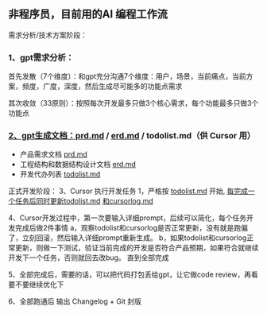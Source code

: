 ## 非程序员，目前用的AI 编程工作流

需求分析/技术方案阶段：

### 1、gpt需求分析：

首先发散（7个维度）：和gpt充分沟通7个维度：用户，场景，当前痛点，当前方案，频度，广度，深度，然后生成尽可能多的功能点需求

其次收敛（33原则）：按照每次开发最多只做3个核心需求，每个功能最多只做3个功能点

### [2、gpt生成文档：prd.md](https://xn--2gpt:prd-fm3g5235b17h80i186b.md/) / [erd.md](https://erd.md/ "https://erd.md/") / todolist.md（供 Cursor 用）

- 产品需求文档 [prd.md](https://prd.md/ "https://prd.md/")
- 工程结构和数据结构设计文档 [erd.md](https://erd.md/ "https://erd.md/")
- 开发代办列表 [todolist.md](https://todolist.md/ "https://todolist.md/")

正式开发阶段：
3、Cursor 执行开发任务 1，严格按 [todolist.md](https://todolist.md/ "https://todolist.md/") 开始, [每完成一个任务后同时更新todolist.md](https://xn--todolist-z09lrnt0fi5r3se1a978zsdx68n89a51k9t4a.md/ "https://每完成一个任务后同时更新todolist.md/") [和cursorlog.md](https://xn--cursorlog-pw9o.md/ "https://和cursorlog.md/")

4、Cursor开发过程中，第一次要输入详细prompt，后续可以简化，每个任务开发完成后做2件事情
a，观察todolist和cursorlog是否正常更新，没有就是跑偏了，立刻回滚，然后输入详细prompt重新生成。
b，如果todolist和cursorlog正常更新，则做一下测试，验证当前完成的开发是否符合产品预期，如果符合就继续开发下一个任务，否则就回去改bug。
直到全部完成

5、全部完成后，需要的话，可以把代码打包丢给gpt，让它做code review，再看要不要继续优化下

6、全部跑通后 输出 Changelog + Git 封版
